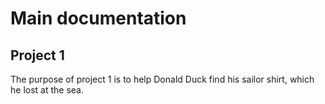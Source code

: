 # Main documentation
## Project 1
The purpose of project 1 is to help Donald Duck find his sailor shirt, which he lost at the sea.
